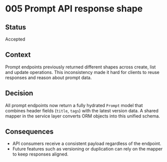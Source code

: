# 005 Prompt API response shape

## Status
Accepted

## Context
Prompt endpoints previously returned different shapes across create, list and update operations. This inconsistency made it hard for clients to reuse responses and reason about prompt data.

## Decision
All prompt endpoints now return a fully hydrated `Prompt` model that combines header fields (`title`, `tags`) with the latest version data. A shared mapper in the service layer converts ORM objects into this unified schema.

## Consequences
* API consumers receive a consistent payload regardless of the endpoint.
* Future features such as versioning or duplication can rely on the mapper to keep responses aligned.
